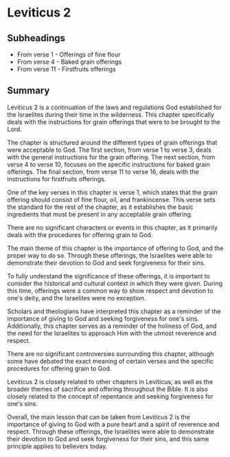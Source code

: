 # Leviticus 2

## Subheadings

* From verse 1 - Offerings of fine flour
* From verse 4 - Baked grain offerings
* From verse 11 - Firstfruits offerings

## Summary

Leviticus 2 is a continuation of the laws and regulations God established for the Israelites during their time in the wilderness. This chapter specifically deals with the instructions for grain offerings that were to be brought to the Lord.

The chapter is structured around the different types of grain offerings that were acceptable to God. The first section, from verse 1 to verse 3, deals with the general instructions for the grain offering. The next section, from verse 4 to verse 10, focuses on the specific instructions for baked grain offerings. The final section, from verse 11 to verse 16, deals with the instructions for firstfruits offerings.

One of the key verses in this chapter is verse 1, which states that the grain offering should consist of fine flour, oil, and frankincense. This verse sets the standard for the rest of the chapter, as it establishes the basic ingredients that must be present in any acceptable grain offering.

There are no significant characters or events in this chapter, as it primarily deals with the procedures for offering grain to God.

The main theme of this chapter is the importance of offering to God, and the proper way to do so. Through these offerings, the Israelites were able to demonstrate their devotion to God and seek forgiveness for their sins.

To fully understand the significance of these offerings, it is important to consider the historical and cultural context in which they were given. During this time, offerings were a common way to show respect and devotion to one's deity, and the Israelites were no exception.

Scholars and theologians have interpreted this chapter as a reminder of the importance of giving to God and seeking forgiveness for one's sins. Additionally, this chapter serves as a reminder of the holiness of God, and the need for the Israelites to approach Him with the utmost reverence and respect.

There are no significant controversies surrounding this chapter, although some have debated the exact meaning of certain verses and the specific procedures for offering grain to God.

Leviticus 2 is closely related to other chapters in Leviticus, as well as the broader themes of sacrifice and offering throughout the Bible. It is also closely related to the concept of repentance and seeking forgiveness for one's sins.

Overall, the main lesson that can be taken from Leviticus 2 is the importance of giving to God with a pure heart and a spirit of reverence and respect. Through these offerings, the Israelites were able to demonstrate their devotion to God and seek forgiveness for their sins, and this same principle applies to believers today.